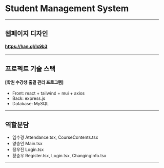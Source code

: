 # Student Management System

---

## 웹페이지 디자인

#### https://han.gl/Ix9b3

---

## 프로젝트 기술 스택

#### [학원 수강생 출결 관리 프로그램]

- Front: react + tailwind + mui + axios
- Back: express.js
- Database: MySQL

---

## 역할분담

- 임수경 Attendance.tsx, CourseContents.tsx
- 양승언 Main.tsx
- 정우진 Login.tsx
- 황승우 Register.tsx, Login.tsx, ChangingInfo.tsx

---
